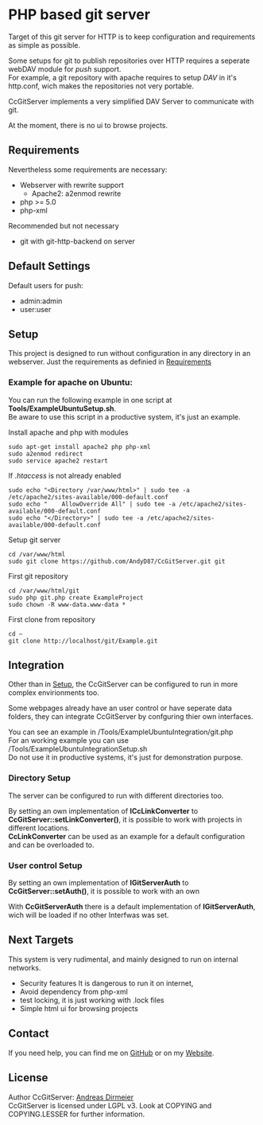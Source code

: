 # PHP based git server

Target of this git server for HTTP is to keep configuration and requirements as simple as possible.

Some setups for git to publish repositories over HTTP requires a seperate webDAV module for *push* support.  
For example, a git repository with apache requires to setup *DAV* in it's http.conf, wich makes the repositories not very portable.

CcGitServer implements a very simplified DAV Server to communicate with git.

At the moment, there is no ui to browse projects.

## Requirements

Nevertheless some requirements are necessary:
 - Webserver with rewrite support
   - Apache2: a2enmod rewrite
 - php >= 5.0
 - php-xml
 
Recommended but not necessary
 - git with git-http-backend on server
  
## Default Settings

Default users for push:
 - admin:admin
 - user:user
 
## Setup

This project is designed to run without configuration in any directory in an webserver. Just the requirements as definied in [Requirements](.#Requirements)

### Example for apache on Ubuntu:

You can run the following example in one script at **Tools/ExampleUbuntuSetup.sh**.  
Be aware to use this script in a productive system, it's just an example.

Install apache and php with modules

    sudo apt-get install apache2 php php-xml
    sudo a2enmod redirect
    sudo service apache2 restart

If *.htaccess* is not already enabled

    sudo echo "<Directory /var/www/html>" | sudo tee -a /etc/apache2/sites-available/000-default.conf
    sudo echo "    AllowOverride All" | sudo tee -a /etc/apache2/sites-available/000-default.conf
    sudo echo "</Directory>" | sudo tee -a /etc/apache2/sites-available/000-default.conf

Setup git server 

    cd /var/www/html
    sudo git clone https://github.com/AndyD87/CcGitServer.git git

First git repository

    cd /var/www/html/git
    sudo php git.php create ExampleProject
    sudo chown -R www-data.www-data *

First clone from repository

    cd ~
    git clone http://localhost/git/Example.git

## Integration

Other than in [Setup](.#Setup), the CcGitServer can be configured to run in more complex
envirionments too.  

Some webpages already have an user control or have seperate data folders, they can integrate CcGitServer by confguring thier own interfaces.

You can see an example in /Tools/ExampleUbuntuIntegration/git.php   
For an working example you can use /Tools/ExampleUbuntuIntegrationSetup.sh  
Do not use it in productive systems, it's just for demonstration purpose.

### Directory Setup

The server can be configured to run with different directories too.

By setting an own implementation of **ICcLinkConverter** to **CcGitServer::setLinkConverter()**, it is possible to work with projects in different locations.  
**CcLinkConverter** can be used as an example for a default configuration and can be overloaded to.

### User control Setup

By setting an own implementation of **IGitServerAuth** to **CcGitServer::setAuth()**, it is possible to work with an own 

With **CcGitServerAuth** there is a default implementation of **IGitServerAuth**, wich will be loaded if no other Interfwas was set.
 
## Next Targets

This system is very rudimental, and mainly designed to run on internal networks.

- Security features
    It is dangerous to run it on internet,
- Avoid dependency from php-xml
- test locking, it is just working with .lock files
- Simple html ui for browsing projects

## Contact

If you need help, you can find me on [GitHub](https://github.com/AndyD87) or on my [Website](https://adirmeier.de).

## License

Author CcGitServer: [Andreas Dirmeier](http://adirmeier.de)  
CcGitServer is licensed under LGPL v3. Look at COPYING and COPYING.LESSER for further information.
